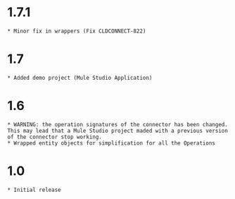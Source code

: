 1.7.1
=====
	* Minor fix in wrappers (Fix CLDCONNECT-822)

1.7
===
	* Added demo project (Mule Studio Application)
1.6
===
	* WARNING: the operation signatures of the connector has been changed. This may lead that a Mule Studio project maded with a previous version of the connector stop working.
	* Wrapped entity objects for simplification for all the Operations
1.0
===
	* Initial release